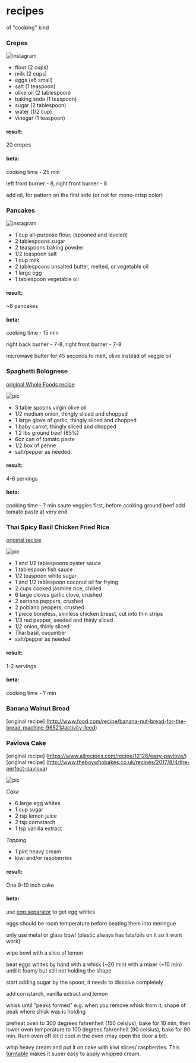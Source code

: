 # recipes
of "cooking" kind

### Crepes
![instagram](/pics/crepes.jpg)

- flour (2 cups)
- milk (2 cups)
- eggs (x6 small)
- salt (1 teaspoon)
- olive oil (2 tablespoon)
- baking soda (1 teaspoon)
- sugar (2 tablespoon)
- water (1/2 cup)
- vinegar (1 teaspoon)

#### result:
20 crepes

#### beta:
cooking time - 25 min

left front burner - 8, right front burner - 8

add oil, for pattern on the first side (or not for mono-crisp color)

### Pancakes
![instagram](/pics/pancakes.jpg)

- 1 cup all-purpose flour, (spooned and leveled)
- 2 tablespoons sugar
- 2 teaspoons baking powder
- 1/2 teaspoon salt
- 1 cup milk
- 2 tablespoons unsalted butter, melted, or vegetable oil
- 1 large egg
- 1 tablespoon vegetable oil

#### result:
~8 pancakes

#### beta:
cooking time - 15 min

right back burner - 7-8, right front burner - 7-8

microwave butter for 45 seconds to melt, olive instead of veggie oil


### Spaghetti Bolognese

[original Whole Foods recipe](http://www.wholefoodsmarket.com/recipe/spaghetti-bolognese)

![pic](/pics/spaghetti-bolognese.jpg)

- 3 table spoons virgin olive oil
- 1/2 medium onion, thingly sliced and chopped
- 1 large glove of garlic, thingly sliced and chopped
- 1 baby carrot, thingly sliced and chopped
- 1.2 lbs ground beef (85%)
- 6oz can of tomato paste
- 1/2 box of penne
- salt/pepper as needed

#### result:
4-6 servings

#### beta:
cooking time - ? min
saute veggies first, before ccoking ground beef
add tomato paste at very end

### Thai Spicy Basil Chicken Fried Rice

[original recipe](http://allrecipes.com/recipe/145572/thai-spicy-basil-chicken-fried-rice/)

![pic](/pics/thai-spicy-basil-chicken-fried-rice.jpg.jpg)

- 1 and 1/2 tablespoons oyster sauce 
- 1 tablespoon fish sauce 
- 1/2 teaspoon white sugar 
- 1 and 1/2 tablespoon coconut oil for frying 
- 2 cups cooked jasmine rice, chilled 
- 6 large cloves garlic clove, crushed 
- 2 serrano peppers, crushed 
- 2 poblano peppers, crushed 
- 1 piece boneless, skinless chicken breast, cut into thin strips 
- 1/3 red pepper, seeded and thinly sliced 
- 1/2 onion, thinly sliced 
- Thai basil, cucumber
- salt/pepper as needed

#### result:
1-2 servings

#### beta:
cooking time - ? min

### Banana Walnut Bread

[original recipe] (http://www.food.com/recipe/banana-nut-bread-for-the-bread-machine-96521#activity-feed)


### Pavlova Cake

[original recipe] (https://www.allrecipes.com/recipe/12126/easy-pavlova/)
[original recipe] (http://www.theboywhobakes.co.uk/recipes/2017/8/4/the-perfect-pavlova)

![pic](/pics/pavlova-cake.jpg)

_Cake_

- 6 large egg whites
- 1 cup sugar
- 2 tsp lemon juice
- 2 tsp cornstarch
- 1 tsp vanilla extract

_Topping_

- 1 pint heavy cream
- kiwi and/or raspberries

#### result:

One 9-10 inch cake

#### beta:

use [egg separator](https://www.amazon.com/gp/product/B07KKMMQJJ/) to get egg whites

eggs should be room temperature before beating them into meringue

only use metal or glass bowl (plastic always has fats/oils on it so it wont work)

wipe bowl with a slice of lemon

beat eggs whites by hand with a whisk (~20 min) with a mixer (~10 min) until it foamy but still not holding the shape

start adding sugar by the spoon, it needs to dissolve completely

add cornstarch, vanilla extract and lemon

whisk until "peaks formed" e.g. when you remove whisk from it, shape of peak where shisk was is holding 

preheat oven to 300 degrees fahrenheit (150 celsius), bake for 10 min, then lower oven temperature to 100 degrees fahrenheit (90 celsius), bake for 90 min. Rurn oven off let it cool in the oven (may open the door a bit).

whip heavy cream and put it on cake with kiwi slices/ raspberries. This [turntable](https://www.amazon.com/gp/product/B01N2YMMIG/) makes it super easy to apply whipped cream.
